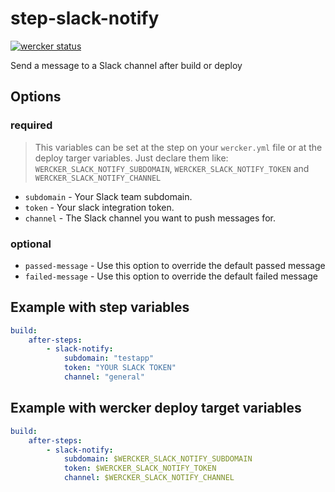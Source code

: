 # step-slack-notify

[![wercker status](https://app.wercker.com/status/4c6285fa5dfd3e7c587a43c217ca75cf "wercker status")](https://app.wercker.com/project/bykey/4c6285fa5dfd3e7c587a43c217ca75cf)

Send a message to a Slack channel after build or deploy

## Options

### required

> This variables can be set at the step on your ```wercker.yml``` file or at the deploy targer variables. Just declare them like: ```WERCKER_SLACK_NOTIFY_SUBDOMAIN```, ```WERCKER_SLACK_NOTIFY_TOKEN``` and ```WERCKER_SLACK_NOTIFY_CHANNEL```

- `subdomain` - Your Slack team subdomain.
- `token` - Your slack integration token.
- `channel` - The Slack channel you want to push messages for.

### optional

- `passed-message` - Use this option to override the default passed message
- `failed-message` - Use this option to override the default failed message

## Example with step variables

```yml
build:
	after-steps:
		- slack-notify:
			subdomain: "testapp"
			token: "YOUR SLACK TOKEN"
			channel: "general"
```

## Example with wercker deploy target variables

```yml
build:
	after-steps:
		- slack-notify:
			subdomain: $WERCKER_SLACK_NOTIFY_SUBDOMAIN
			token: $WERCKER_SLACK_NOTIFY_TOKEN
			channel: $WERCKER_SLACK_NOTIFY_CHANNEL
```

